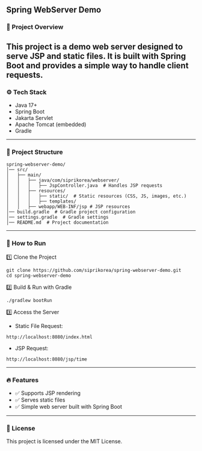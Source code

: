 ## Spring WebServer Demo

### 📌 Project Overview
This project is a demo web server designed to serve JSP and static files.
It is built with Spring Boot and provides a simple way to handle client requests.
---
### ⚙️ Tech Stack
- Java 17+
- Spring Boot
- Jakarta Servlet
- Apache Tomcat (embedded)
- Gradle
---
### 📂 Project Structure
```
spring-webserver-demo/
│── src/
│   ├── main/
│   │   ├── java/com/siprikorea/webserver/
│   │   │   ├── JspController.java  # Handles JSP requests
│   │   ├── resources/
│   │   │   ├── static/  # Static resources (CSS, JS, images, etc.)
│   │   │   ├── templates/
│   │   ├── webapp/WEB-INF/jsp # JSP resources
│── build.gradle  # Gradle project configuration
│── settings.gradle  # Gradle settings
│── README.md  # Project documentation
```
---
### 🚀 How to Run

1️⃣ Clone the Project
```shell
git clone https://github.com/siprikorea/spring-webserver-demo.git
cd spring-webserver-demo
```
2️⃣ Build & Run with Gradle
```shell
./gradlew bootRun
```
3️⃣ Access the Server
- Static File Request:
```
http://localhost:8080/index.html
```
- JSP Request:
```
http://localhost:8080/jsp/time
```
---
### 🔥 Features

- ✅ Supports JSP rendering
- ✅ Serves static files
- ✅ Simple web server built with Spring Boot
---
### 📜 License

This project is licensed under the MIT License.
